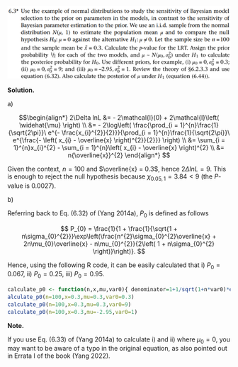 <p>
  <img src=img/6.3-P.png>
</p>

**Solution.**

a\)

$$\begin{align*}
2\Delta lnL &= - 2\mathcal{l}(0) + 2\mathcal{l}\left( \widehat{\mu} \right) \\
&= - 2\log\left( \frac{\prod_{i = 1}^{n}\frac{1}{\sqrt{2\pi}}\ e^{- \frac{x_{i}^{2}}{2}}}{\prod_{i = 1}^{n}\frac{1}{\sqrt{2\pi}}\ e^{\frac{- \left( x_{i} - \overline{x} \right)^{2}}{2}}} \right) \\
&= \sum_{i = 1}^{n}x_{i}^{2} - \sum_{i = 1}^{n}\left( x_{i} - \overline{x} \right)^{2} \\
&= n{\overline{x}}^{2}
\end{align*}
$$

Given the context, $n = 100$ and $\overline{x} = 0.3$, hence
$2\Delta lnL = 9$. This is enough to reject the null hypothesis because
$\chi_{0.05,1} = 3.84 < 9$ (the *P*-value is 0.0027).

b\)

Referring back to Eq. (6.32) of (Yang 2014a), $P_{0}$ is defined as
follows

$$
P_{0} = \frac{1}{1 + \frac{1}{\sqrt{1 + n\sigma_{0}^{2}}}\exp\left(\frac{n^{2}\sigma_{0}^{2}\overline{x} + 2n\mu_{0}\overline{x} - n\mu_{0}^{2}}{2\left( 1 + n\sigma_{0}^{2} \right)}\right)}.
$$

Hence, using the following R code, it can be easily calculated that i)
$P_{0} = 0.067$, ii) $P_{0} = 0.25$, iii) $P_{0} = 0.95$.

```R
calculate_p0 <- function(n,x,mu,var0){ denominator=1+1/sqrt(1+n*var0)*exp( (n^2*var0*x^2 + 2*n*mu*x - n*mu^2)/(2+2*n*var0) );   1/denominator}
alculate_p0(n=100,x=0.3,mu=0.3,var0=0.3)
calculate_p0(n=100,x=0.3,mu=0.3,var0=9)
calculate_p0(n=100,x=0.3,mu=-2.95,var0=1)
```

**Note.**

If you use Eq. (6.33) of (Yang 2014a) to calculate i) and ii) where
$\mu_{0} = 0$, you may want to be aware of a typo in the original
equation, as also pointed out in Errata I of the book (Yang 2022).
